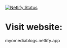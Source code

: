 [![Netlify Status](https://api.netlify.com/api/v1/badges/310184a6-7b93-4f3f-8167-601735df83e2/deploy-status)](https://app.netlify.com/sites/myomediablogs/deploys)

# Visit website: 

myomediablogs.netlify.app